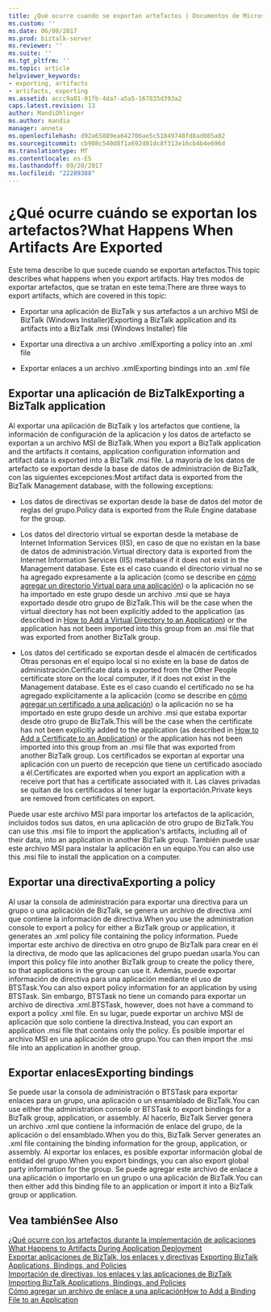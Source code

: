 ```yaml
---
title: ¿Qué ocurre cuando se exportan artefactos | Documentos de Microsoft
ms.custom: ''
ms.date: 06/08/2017
ms.prod: biztalk-server
ms.reviewer: ''
ms.suite: ''
ms.tgt_pltfrm: ''
ms.topic: article
helpviewer_keywords:
- exporting, artifacts
- artifacts, exporting
ms.assetid: accc9a81-01fb-4da7-a5a5-167835d393a2
caps.latest.revision: 13
author: MandiOhlinger
ms.author: mandia
manager: anneta
ms.openlocfilehash: d92a65889ea642706ae5c51849748fd8ad085a02
ms.sourcegitcommit: cb908c540d8f1a692d01dc8f313e16cb4b4e696d
ms.translationtype: MT
ms.contentlocale: es-ES
ms.lasthandoff: 09/20/2017
ms.locfileid: "22289388"
---
```

# <a name="what-happens-when-artifacts-are-exported"></a><span data-ttu-id="b7cee-102">¿Qué ocurre cuándo se exportan los artefactos?</span><span class="sxs-lookup"><span data-stu-id="b7cee-102">What Happens When Artifacts Are Exported</span></span>
<span data-ttu-id="b7cee-103">Este tema describe lo que sucede cuando se exportan artefactos.</span><span class="sxs-lookup"><span data-stu-id="b7cee-103">This topic describes what happens when you export artifacts.</span></span> <span data-ttu-id="b7cee-104">Hay tres modos de exportar artefactos, que se tratan en este tema:</span><span class="sxs-lookup"><span data-stu-id="b7cee-104">There are three ways to export artifacts, which are covered in this topic:</span></span>  
  
-   <span data-ttu-id="b7cee-105">Exportar una aplicación de BizTalk y sus artefactos a un archivo MSI de BizTalk (Windows Installer)</span><span class="sxs-lookup"><span data-stu-id="b7cee-105">Exporting a BizTalk application and its artifacts into a BizTalk .msi (Windows Installer) file</span></span>  
  
-   <span data-ttu-id="b7cee-106">Exportar una directiva a un archivo .xml</span><span class="sxs-lookup"><span data-stu-id="b7cee-106">Exporting a policy into an .xml file</span></span>  
  
-   <span data-ttu-id="b7cee-107">Exportar enlaces a un archivo .xml</span><span class="sxs-lookup"><span data-stu-id="b7cee-107">Exporting bindings into an .xml file</span></span>  
  
## <a name="exporting-a-biztalk-application"></a><span data-ttu-id="b7cee-108">Exportar una aplicación de BizTalk</span><span class="sxs-lookup"><span data-stu-id="b7cee-108">Exporting a BizTalk application</span></span>  
 <span data-ttu-id="b7cee-109">Al exportar una aplicación de BizTalk y los artefactos que contiene, la información de configuración de la aplicación y los datos de artefacto se exportan a un archivo MSI de BizTalk.</span><span class="sxs-lookup"><span data-stu-id="b7cee-109">When you export a BizTalk application and the artifacts it contains, application configuration information and artifact data is exported into a BizTalk .msi file.</span></span> <span data-ttu-id="b7cee-110">La mayoría de los datos de artefacto se exportan desde la base de datos de administración de BizTalk, con las siguientes excepciones:</span><span class="sxs-lookup"><span data-stu-id="b7cee-110">Most artifact data is exported from the BizTalk Management database, with the following exceptions:</span></span>  
  
-   <span data-ttu-id="b7cee-111">Los datos de directivas se exportan desde la base de datos del motor de reglas del grupo.</span><span class="sxs-lookup"><span data-stu-id="b7cee-111">Policy data is exported from the Rule Engine database for the group.</span></span>  
  
-   <span data-ttu-id="b7cee-112">Los datos del directorio virtual se exportan desde la metabase de Internet Information Services (IIS), en caso de que no existan en la base de datos de administración.</span><span class="sxs-lookup"><span data-stu-id="b7cee-112">Virtual directory data is exported from the Internet Information Services (IIS) metabase if it does not exist in the Management database.</span></span> <span data-ttu-id="b7cee-113">Este es el caso cuando el directorio virtual no se ha agregado expresamente a la aplicación (como se describe en [cómo agregar un directorio Virtual para una aplicación](../core/how-to-add-a-virtual-directory-to-an-application.md)) o la aplicación no se ha importado en este grupo desde un archivo .msi que se haya exportado desde otro grupo de BizTalk.</span><span class="sxs-lookup"><span data-stu-id="b7cee-113">This will be the case when the virtual directory has not been explicitly added to the application (as described in [How to Add a Virtual Directory to an Application](../core/how-to-add-a-virtual-directory-to-an-application.md)) or the application has not been imported into this group from an .msi file that was exported from another BizTalk group.</span></span>  
  
-   <span data-ttu-id="b7cee-114">Los datos del certificado se exportan desde el almacén de certificados Otras personas en el equipo local si no existe en la base de datos de administración.</span><span class="sxs-lookup"><span data-stu-id="b7cee-114">Certificate data is exported from the Other People certificate store on the local computer, if it does not exist in the Management database.</span></span> <span data-ttu-id="b7cee-115">Este es el caso cuando el certificado no se ha agregado explícitamente a la aplicación (como se describe en [cómo agregar un certificado a una aplicación](../core/how-to-add-a-certificate-to-an-application.md)) o la aplicación no se ha importado en este grupo desde un archivo .msi que estaba exportar desde otro grupo de BizTalk.</span><span class="sxs-lookup"><span data-stu-id="b7cee-115">This will be the case when the certificate has not been explicitly added to the application (as described in [How to Add a Certificate to an Application](../core/how-to-add-a-certificate-to-an-application.md)) or the application has not been imported into this group from an .msi file that was exported from another BizTalk group.</span></span> <span data-ttu-id="b7cee-116">Los certificados se exportan al exportar una aplicación con un puerto de recepción que tiene un certificado asociado a él.</span><span class="sxs-lookup"><span data-stu-id="b7cee-116">Certificates are exported when you export an application with a receive port that has a certificate associated with it.</span></span> <span data-ttu-id="b7cee-117">Las claves privadas se quitan de los certificados al tener lugar la exportación.</span><span class="sxs-lookup"><span data-stu-id="b7cee-117">Private keys are removed from certificates on export.</span></span>  
  
 <span data-ttu-id="b7cee-118">Puede usar este archivo MSI para importar los artefactos de la aplicación, incluidos todos sus datos, en una aplicación de otro grupo de BizTalk.</span><span class="sxs-lookup"><span data-stu-id="b7cee-118">You can use this .msi file to import the application's artifacts, including all of their data, into an application in another BizTalk group.</span></span> <span data-ttu-id="b7cee-119">También puede usar este archivo MSI para instalar la aplicación en un equipo.</span><span class="sxs-lookup"><span data-stu-id="b7cee-119">You can also use this .msi file to install the application on a computer.</span></span>  
  
## <a name="exporting-a-policy"></a><span data-ttu-id="b7cee-120">Exportar una directiva</span><span class="sxs-lookup"><span data-stu-id="b7cee-120">Exporting a policy</span></span>  
 <span data-ttu-id="b7cee-121">Al usar la consola de administración para exportar una directiva para un grupo o una aplicación de BizTalk, se genera un archivo de directiva .xml que contiene la información de directiva.</span><span class="sxs-lookup"><span data-stu-id="b7cee-121">When you use the administration console to export a policy for either a BizTalk group or application, it generates an .xml policy file containing the policy information.</span></span> <span data-ttu-id="b7cee-122">Puede importar este archivo de directiva en otro grupo de BizTalk para crear en él la directiva, de modo que las aplicaciones del grupo puedan usarla.</span><span class="sxs-lookup"><span data-stu-id="b7cee-122">You can import this policy file into another BizTalk group to create the policy there, so that applications in the group can use it.</span></span> <span data-ttu-id="b7cee-123">Además, puede exportar información de directiva para una aplicación mediante el uso de BTSTask.</span><span class="sxs-lookup"><span data-stu-id="b7cee-123">You can also export policy information for an application by using BTSTask.</span></span> <span data-ttu-id="b7cee-124">Sin embargo, BTSTask no tiene un comando para exportar un archivo de directiva .xml.</span><span class="sxs-lookup"><span data-stu-id="b7cee-124">BTSTask, however, does not have a command to export a policy .xml file.</span></span> <span data-ttu-id="b7cee-125">En su lugar, puede exportar un archivo MSI de aplicación que solo contiene la directiva.</span><span class="sxs-lookup"><span data-stu-id="b7cee-125">Instead, you can export an application .msi file that contains only the policy.</span></span> <span data-ttu-id="b7cee-126">Es posible importar el archivo MSI en una aplicación de otro grupo.</span><span class="sxs-lookup"><span data-stu-id="b7cee-126">You can then import the .msi file into an application in another group.</span></span>  
  
## <a name="exporting-bindings"></a><span data-ttu-id="b7cee-127">Exportar enlaces</span><span class="sxs-lookup"><span data-stu-id="b7cee-127">Exporting bindings</span></span>  
 <span data-ttu-id="b7cee-128">Se puede usar la consola de administración o BTSTask para exportar enlaces para un grupo, una aplicación o un ensamblado de BizTalk.</span><span class="sxs-lookup"><span data-stu-id="b7cee-128">You can use either the administration console or BTSTask to export bindings for a BizTalk group, application, or assembly.</span></span> <span data-ttu-id="b7cee-129">Al hacerlo, BizTalk Server genera un archivo .xml que contiene la información de enlace del grupo, de la aplicación o del ensamblado.</span><span class="sxs-lookup"><span data-stu-id="b7cee-129">When you do this, BizTalk Server generates an .xml file containing the binding information for the group, application, or assembly.</span></span> <span data-ttu-id="b7cee-130">Al exportar los enlaces, es posible exportar información global de entidad del grupo.</span><span class="sxs-lookup"><span data-stu-id="b7cee-130">When you export bindings, you can also export global party information for the group.</span></span> <span data-ttu-id="b7cee-131">Se puede agregar este archivo de enlace a una aplicación o importarlo en un grupo o una aplicación de BizTalk.</span><span class="sxs-lookup"><span data-stu-id="b7cee-131">You can then either add this binding file to an application or import it into a BizTalk group or application.</span></span>  
  
## <a name="see-also"></a><span data-ttu-id="b7cee-132">Vea también</span><span class="sxs-lookup"><span data-stu-id="b7cee-132">See Also</span></span>  
 <span data-ttu-id="b7cee-133">[¿Qué ocurre con los artefactos durante la implementación de aplicaciones](../core/what-happens-to-artifacts-during-application-deployment.md) </span><span class="sxs-lookup"><span data-stu-id="b7cee-133">[What Happens to Artifacts During Application Deployment](../core/what-happens-to-artifacts-during-application-deployment.md) </span></span>  
 <span data-ttu-id="b7cee-134">[Exportar aplicaciones de BizTalk, los enlaces y directivas](../core/exporting-biztalk-applications-bindings-and-policies.md) </span><span class="sxs-lookup"><span data-stu-id="b7cee-134">[Exporting BizTalk Applications, Bindings, and Policies](../core/exporting-biztalk-applications-bindings-and-policies.md) </span></span>  
 <span data-ttu-id="b7cee-135">[Importación de directivas, los enlaces y las aplicaciones de BizTalk](../core/importing-biztalk-applications-bindings-and-policies.md) </span><span class="sxs-lookup"><span data-stu-id="b7cee-135">[Importing BizTalk Applications, Bindings, and Policies](../core/importing-biztalk-applications-bindings-and-policies.md) </span></span>  
 [<span data-ttu-id="b7cee-136">Cómo agregar un archivo de enlace a una aplicación</span><span class="sxs-lookup"><span data-stu-id="b7cee-136">How to Add a Binding File to an Application</span></span>](../core/how-to-add-a-binding-file-to-an-application2.md)